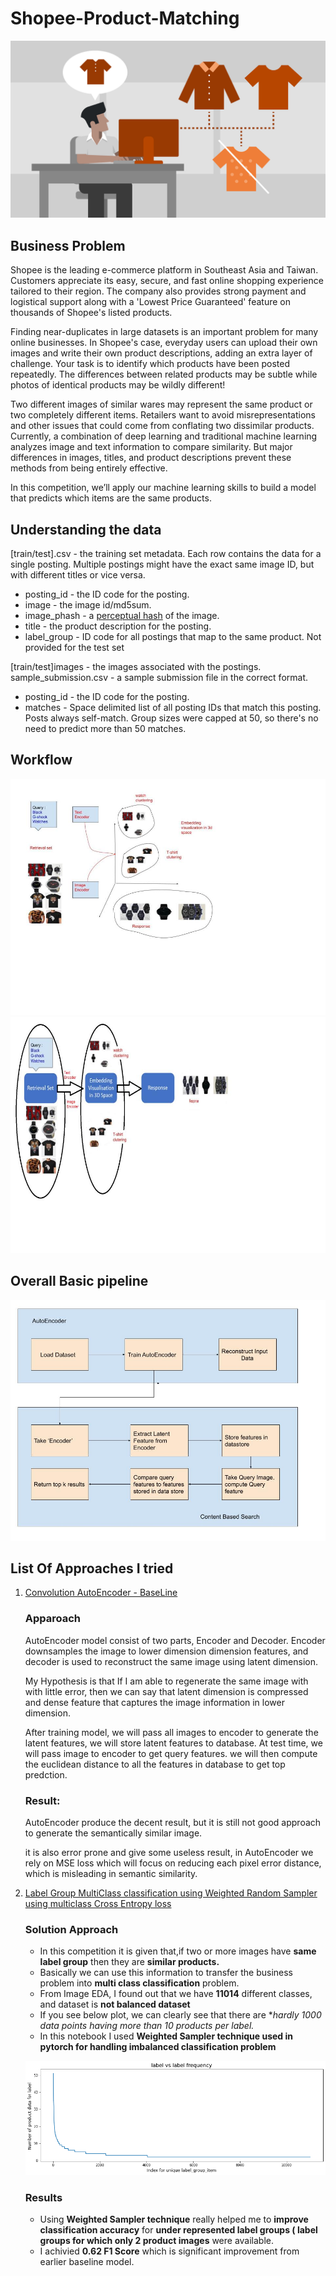 
# Shopee-Product-Matching

![Shopee](/Shopee%20Images/Shopee_image1.jpeg)

## Business Problem

Shopee is the leading e-commerce platform in Southeast Asia and Taiwan. Customers appreciate its easy, secure, and fast online shopping experience tailored to their region. The company also provides strong payment and logistical support along with a 'Lowest Price Guaranteed' feature on thousands of Shopee's listed products.

Finding near-duplicates in large datasets is an important problem for many online businesses. In Shopee's case, everyday users can upload their own images and write their own product descriptions, adding an extra layer of challenge. Your task is to identify which products have been posted repeatedly. The differences between related products may be subtle while photos of identical products may be wildly different!

Two different images of similar wares may represent the same product or two completely different items. Retailers want to avoid misrepresentations and other issues that could come from conflating two dissimilar products. Currently, a combination of deep learning and traditional machine learning analyzes image and text information to compare similarity. But major differences in images, titles, and product descriptions prevent these methods from being entirely effective.

In this competition, we’ll apply our machine learning skills to build a model that predicts which items are the same products.

## Understanding the data
[train/test].csv - the training set metadata. Each row contains the data for a single posting. Multiple postings might have the exact same image ID, but with different titles or vice versa.
    
- posting_id - the ID code for the posting.
- image - the image id/md5sum.
- image_phash - a [perceptual hash](https://en.wikipedia.org/wiki/Perceptual_hashing) of the image.
- title - the product description for the posting.
- label_group - ID code for all postings that map to the same product. Not provided for the test set

[train/test]images - the images associated with the postings.
sample_submission.csv - a sample submission file in the correct format.

- posting_id - the ID code for the posting.
- matches - Space delimited list of all posting IDs that match this posting. Posts always self-match. Group sizes were capped at 50, so there's no need to predict more than 50 matches.

## Workflow
![workflow](/Shopee%20Images/Model_Shopee.jpeg)
![workflow2](/Shopee%20Images/workflow_model.jpeg)


## Overall Basic pipeline

![CBIR](/Shopee%20Images/CBIR.jpeg) 

## List Of Approaches I tried


1. [Convolution AutoEncoder - BaseLine](/shopee-basic-autoencoder.ipynb)
    ### Apparoach
    AutoEncoder model consist of two parts, Encoder  and Decoder. Encoder downsamples the image to lower dimension dimension features, and decoder is used to reconstruct the same image using latent dimension. 
    
    My Hypothesis is that If I am able to regenerate the same image with with little error, then we can say that latent dimension is compressed and dense feature that captures the image information in lower dimension. 
    
    After training model, we will pass all images to encoder to generate the latent features, we will store latent features to database. At test time, we will pass image to encoder to get query features. we will then compute the euclidean distance to all the features in database to get top predction. 
    
    ### Result:
    
    AutoEncoder produce the decent result, but it is still not good approach to generate the semantically similar image.
    
    it is also error prone and give some useless result, in AutoEncoder we rely on MSE loss which will focus on reducing each pixel error distance, which is misleading in semantic similarity.
    
2. [Label Group MultiClass classification using Weighted Random Sampler using multiclass Cross Entropy loss ](/shopee-label-group-classification-training.ipynb)

    ### Solution Approach

    * In this competition it is given that,if two or more images have **same label group** then they are **similar products.** 
    * Basically we can use this information to transfer the business problem into **multi class classification** problem.
    * From Image EDA, I found out that we have **11014** different classes, and dataset is **not balanced dataset**
    * If you see below plot, we can clearly see that there are **hardly 1000 data points having more than 10 products per label.*
    * In this notebook I used **Weighted Sampler technique used in pytorch for handling imbalanced classification problem**

    ![Label_freq](/Shopee_Repo_Images/Label_frequency_plot.png)
    
    ### Results
    
    * Using **Weighted Sampler technique** really helped me to **improve classification accuracy** for **under represented label groups ( label groups for which only 2 product images** were available.
    * I achivied **0.62 F1 Score** which is significant improvement from earlier baseline model.
    

